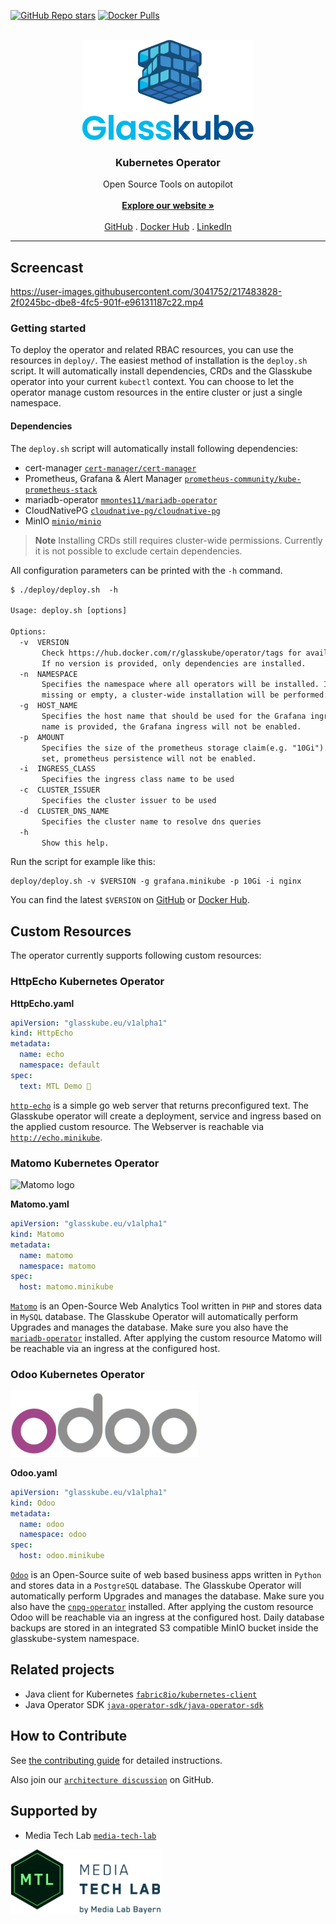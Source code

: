 [![GitHub Repo stars](https://img.shields.io/github/stars/glasskube/operator)](https://github.com/glasskube/operator)
[![Docker Pulls](https://img.shields.io/docker/pulls/glasskube/operator)](https://hub.docker.com/r/glasskube/operator)

<br>
<div align="center">
  <a href="https://glasskube.eu/">
    <img src="https://raw.githubusercontent.com/glasskube/.github/main/images/glasskube-logo.png" alt="Glasskube Logo" height="160">
  </a>

<h3 align="center">Kubernetes Operator</h3>

  <p align="center">
    Open Source Tools on autopilot
    <br><br>
    <a href="https://glasskube.eu/"><strong>Explore our website »</strong></a>
    <br>
    <br>
    <a href="https://github.com/glasskube" target="_blank">GitHub</a>
    .
    <a href="https://hub.docker.com/u/glasskube" target="_blank">Docker Hub</a>
    .
    <a href="https://www.linkedin.com/company/glasskube/" target="_blank">LinkedIn</a>
  </p>
</div>

<hr>

## Screencast

https://user-images.githubusercontent.com/3041752/217483828-2f0245bc-dbe8-4fc5-901f-e96131187c22.mp4

### Getting started

To deploy the operator and related RBAC resources, you can use the resources in `deploy/`.
The easiest method of installation is the `deploy.sh` script.
It will automatically install dependencies, CRDs and the Glasskube operator into your current `kubectl` context.
You can choose to let the operator manage custom resources in the entire cluster or just a single namespace.

#### Dependencies

The `deploy.sh` script will automatically install following dependencies:

- cert-manager [`cert-manager/cert-manager`](https://github.com/cert-manager/cert-manager)
- Prometheus, Grafana & Alert
  Manager [`prometheus-community/kube-prometheus-stack`](https://github.com/prometheus-community/helm-charts/blob/main/charts/kube-prometheus-stack/README.md)
- mariadb-operator [`mmontes11/mariadb-operator`](https://github.com/mmontes11/mariadb-operator)
- CloudNativePG [`cloudnative-pg/cloudnative-pg`](https://github.com/cloudnative-pg/cloudnative-pg)
- MinIO [`minio/minio`](https://github.com/minio/minio/tree/master/helm/minio)

> **Note**
> Installing CRDs still requires cluster-wide permissions.
> Currently it is not possible to exclude certain dependencies.


All configuration parameters can be printed with the `-h` command.

```txt
$ ./deploy/deploy.sh  -h

Usage: deploy.sh [options]

Options:
  -v  VERSION
       Check https://hub.docker.com/r/glasskube/operator/tags for available versions.
       If no version is provided, only dependencies are installed.
  -n  NAMESPACE
       Specifies the namespace where all operators will be installed. If NAMESPACE is
       missing or empty, a cluster-wide installation will be performed.
  -g  HOST_NAME
       Specifies the host name that should be used for the Grafana ingress. If no host
       name is provided, the Grafana ingress will not be enabled.
  -p  AMOUNT
       Specifies the size of the prometheus storage claim(e.g. "10Gi"). If no value is
       set, prometheus persistence will not be enabled.
  -i  INGRESS_CLASS
       Specifies the ingress class name to be used
  -c  CLUSTER_ISSUER
       Specifies the cluster issuer to be used
  -d  CLUSTER_DNS_NAME
       Specifies the cluster name to resolve dns queries
  -h
       Show this help.
````

Run the script for example like this:

```shell
deploy/deploy.sh -v $VERSION -g grafana.minikube -p 10Gi -i nginx
```

You can find the latest `$VERSION` on [GitHub](https://github.com/glasskube/operator/tags)
or [Docker Hub](https://hub.docker.com/r/glasskube/operator/tags).

## Custom Resources

The operator currently supports following custom resources:

### HttpEcho Kubernetes Operator

**HttpEcho.yaml**

```yaml
apiVersion: "glasskube.eu/v1alpha1"
kind: HttpEcho
metadata:
  name: echo
  namespace: default
spec:
  text: MTL Demo 🧊
```

[`http-echo`](https://github.com/hashicorp/http-echo) is a simple go web server that returns preconfigured text.
The Glasskube operator will create a deployment, service and ingress based on the applied custom resource.
The Webserver is reachable via [`http://echo.minikube`](http://echo.minikube).

### Matomo Kubernetes Operator

<img width="300px" src="https://matomo.org/wp-content/themes/website-child/assets/img/media/matomo.png" alt="Matomo logo"></img>

**Matomo.yaml**

```yaml
apiVersion: "glasskube.eu/v1alpha1"
kind: Matomo
metadata:
  name: matomo
  namespace: matomo
spec:
  host: matomo.minikube
```

[`Matomo`](https://github.com/matomo-org/matomo) is an Open-Source Web Analytics Tool written in `PHP` and stores data
in `MySQL` database. The Glasskube Operator will automatically perform Upgrades and manages the database.
Make sure you also have the [`mariadb-operator`](https://github.com/mmontes11/mariadb-operator) installed.
After applying the custom resource Matomo will be reachable via an ingress at the configured host.

### Odoo Kubernetes Operator

<img width="300px" src="https://raw.githubusercontent.com/odoo/documentation/16.0/static/img/odoo_logo.png" alt="Odoo logo"></img>

**Odoo.yaml**

```yaml
apiVersion: "glasskube.eu/v1alpha1"
kind: Odoo
metadata:
  name: odoo
  namespace: odoo
spec:
  host: odoo.minikube
```

[`Odoo`](https://github.com/odoo/odoo) is an Open-Source suite of web based business apps written in `Python` and stores
data in a `PostgreSQL` database. The Glasskube Operator will automatically perform Upgrades and manages the database.
Make sure you also have the [`cnpg-operator`](https://github.com/cloudnative-pg/cloudnative-pg) installed.
After applying the custom resource Odoo will be reachable via an ingress at the configured host.
Daily database backups are stored in an integrated S3 compatible MinIO bucket inside the glasskube-system namespace.

## Related projects

- Java client for Kubernetes [`fabric8io/kubernetes-client`](https://github.com/fabric8io/kubernetes-client)
- Java Operator SDK [`java-operator-sdk/java-operator-sdk`](https://github.com/java-operator-sdk/java-operator-sdk)

## How to Contribute

See [the contributing guide](CONTRIBUTING.md) for detailed instructions.

Also join our [`architecture discussion`](https://github.com/glasskube/operator/discussions/4) on GitHub.

## Supported by

- Media Tech Lab [`media-tech-lab`](https://github.com/media-tech-lab)

<a href="https://www.media-lab.de/en/programs/media-tech-lab">
    <img src="https://raw.githubusercontent.com/media-tech-lab/.github/main/assets/mtl-powered-by.png" width="240" title="Media Tech Lab powered by logo">
</a>
